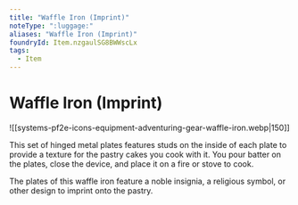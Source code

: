 ```yaml
---
title: "Waffle Iron (Imprint)"
noteType: ":luggage:"
aliases: "Waffle Iron (Imprint)"
foundryId: Item.nzgaulSG8BWWscLx
tags:
  - Item
---
```


# Waffle Iron (Imprint)
![[systems-pf2e-icons-equipment-adventuring-gear-waffle-iron.webp|150]]

This set of hinged metal plates features studs on the inside of each plate to provide a texture for the pastry cakes you cook with it. You pour batter on the plates, close the device, and place it on a fire or stove to cook.

The plates of this waffle iron feature a noble insignia, a religious symbol, or other design to imprint onto the pastry.
